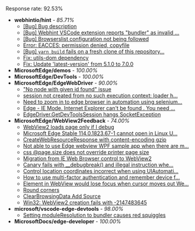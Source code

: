 Response rate: 92.53%

* **webhintio/hint** - _85.71%_
  * [[Bug] Bug description](https://github.com/webhintio/hint/issues/5658)
  * [[Bug] Webhint VSCode extension reports "bundler" as invalid ...](https://github.com/webhintio/hint/issues/5563)
  * [[Bug] Browserslist configuration not being followed](https://github.com/webhintio/hint/issues/5556)
  * [Error: EACCES: permission denied, copyfile](https://github.com/webhintio/hint/issues/5432)
  * [[Bug] `yarn build` fails on a fresh clone of this repository...](https://github.com/webhintio/hint/issues/5657)
  * [Fix: utils-dom dependency](https://github.com/webhintio/hint/pull/5564)
  * [Fix: Update 'latest-version' from 5.1.0 to 7.0.0](https://github.com/webhintio/hint/pull/5471)
* **MicrosoftEdge/demos** - _100.00%_
* **MicrosoftEdge/DevTools** - _100.00%_
* **MicrosoftEdge/EdgeWebDriver** - _90.00%_
  * ["No node with given id found" issue](https://github.com/MicrosoftEdge/EdgeWebDriver/issues/96)
  * [session not created from no such execution context: loader h...](https://github.com/MicrosoftEdge/EdgeWebDriver/issues/95)
  * [Need to zoom in to edge browser in automation using selenium...](https://github.com/MicrosoftEdge/EdgeWebDriver/issues/93)
  * [Edge - IE Mode. Internet Explorer can't be found . You need ...](https://github.com/MicrosoftEdge/EdgeWebDriver/issues/88)
  * [EdgeDriver.GetDevToolsSession hangs SocketException](https://github.com/MicrosoftEdge/EdgeWebDriver/issues/65)
* **MicrosoftEdge/WebView2Feedback** - _74.00%_
  * [WebView2 loads page only if I debug](https://github.com/MicrosoftEdge/WebView2Feedback/issues/3631)
  * [Microsoft Edge Stable 114.0.1823.67-1 cannot open in Linux U...](https://github.com/MicrosoftEdge/WebView2Feedback/issues/3630)
  * [CreateWebResourceResponse with content-encoding gzip](https://github.com/MicrosoftEdge/WebView2Feedback/issues/3629)
  * [Not able to use Edge webview WPF sample app when there are m...](https://github.com/MicrosoftEdge/WebView2Feedback/issues/3626)
  * [css @page.size does not override printer page size](https://github.com/MicrosoftEdge/WebView2Feedback/issues/3622)
  * [Migration from IE Web Browser control to WebView2](https://github.com/MicrosoftEdge/WebView2Feedback/issues/3616)
  * [Canary fails with __debugbreak() and illegal instruction whe...](https://github.com/MicrosoftEdge/WebView2Feedback/issues/3613)
  * [Control location coordinates incorrect when using UIAutomati...](https://github.com/MicrosoftEdge/WebView2Feedback/issues/3608)
  * [How to use multi-factor authentication and remember device f...](https://github.com/MicrosoftEdge/WebView2Feedback/issues/3598)
  * [Element in WebView would lose focus when cursor moves out We...](https://github.com/MicrosoftEdge/WebView2Feedback/issues/3593)
  * [Round corners](https://github.com/MicrosoftEdge/WebView2Feedback/issues/3588)
  * [ClearBrowsingData Add Source](https://github.com/MicrosoftEdge/WebView2Feedback/issues/3586)
  * [Win32: WebView2 creation fails with -2147483645](https://github.com/MicrosoftEdge/WebView2Feedback/issues/3580)
* **microsoft/vscode-edge-devtools** - _98.00%_
  * [Setting moduleResolution to bundler causes red squiggles](https://github.com/microsoft/vscode-edge-devtools/issues/1620)
* **MicrosoftDocs/edge-developer** - _100.00%_